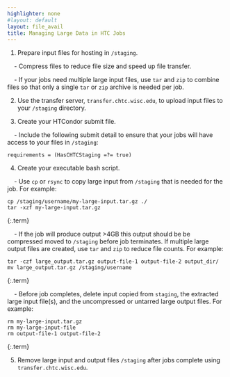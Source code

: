 ```yaml
---
highlighter: none
#layout: default
layout: file_avail
title: Managing Large Data in HTC Jobs
---
```


1. Prepare input files for hosting in `/staging`.
   
&nbsp;&nbsp;&nbsp;&nbsp;- Compress files to reduce file size and speed up 
file transfer.
   
&nbsp;&nbsp;&nbsp;&nbsp;- If your jobs need multiple large input files, 
use `tar` and `zip` to combine files so that only a single `tar` or `zip` 
archive is needed per job.

2. Use the transfer server, `transfer.chtc.wisc.edu`, to upload input 
files to your `/staging` directory.

3. Create your HTCondor submit file.

&nbsp;&nbsp;&nbsp;&nbsp;- Include the following submit detail to ensure that
your jobs will have access to your files in `/staging`:

``` {.sub}
requirements = (HasCHTCStaging =?= true)
```

4. Create your executable bash script.

&nbsp;&nbsp;&nbsp;&nbsp;- Use `cp` or `rsync` to copy large input 
from `/staging` that is needed for the job. For example:

```
cp /staging/username/my-large-input.tar.gz ./
tar -xzf my-large-input.tar.gz
```
{:.term}

&nbsp;&nbsp;&nbsp;&nbsp;- If the job will produce output >4GB this output should be 
be compressed  moved to `/staging` before job terminates. If multiple large output 
files are created, use `tar` and `zip` to reduce file counts. For 
example:

```
tar -czf large_output.tar.gz output-file-1 output-file-2 output_dir/
mv large_output.tar.gz /staging/username
```
{:.term}

&nbsp;&nbsp;&nbsp;&nbsp;- Before job completes, delete input copied from `staging`, the 
extracted large input file(s), and the uncompressed or untarred large output files. For example:

```
rm my-large-input.tar.gz
rm my-large-input-file
rm output-file-1 output-file-2
```
{:.term}

5. Remove large input and output files `/staging` after jobs complete using 
`transfer.chtc.wisc.edu`.
